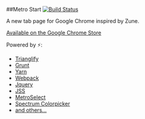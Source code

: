 ##Metro Start
[![Build Status](https://travis-ci.org/chustar/metro-start.svg?branch=master)](https://travis-ci.org/chustar/metro-start)
<!--[![Build Status](https://circleci.com/gh/chustar/metro-start/tree/master.png?circle-token=:circle-token)](https://circleci.com/gh/chustar/metro-start)-->

A new tab page for Google Chrome inspired by Zune.

[Available on the Google Chrome Store](https://chrome.google.com/webstore/detail/bbhdfpmfdplolnnkpdepnelcfdmikjfd)

Powered by ⚡:
* [Trianglify](http://qrohlf.com/trianglify/)
* [Grunt](http://gruntjs.com/)
* [Yarn](https://yarnpkg.com/en/)
* [Webpack](https://webpack.js.org/)
* [Jquery](https://jquery.com/)
* [JSS](https://github.com/Box9/jss)
* [MetroSelect](https://github.com/metro-start/metro-select)
* [Spectrum Colorpicker](https://bgrins.github.io/spectrum/)
* [and others...](https://github.com/metro-start/metro-start/blob/master/package.json)
